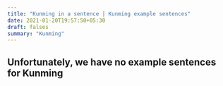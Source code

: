 ```yaml
---
title: "Kunming in a sentence | Kunming example sentences"
date: 2021-01-20T19:57:50+05:30
draft: falses
summary: "Kunming"
---
```

## Unfortunately, we have no example sentences for Kunming                 
